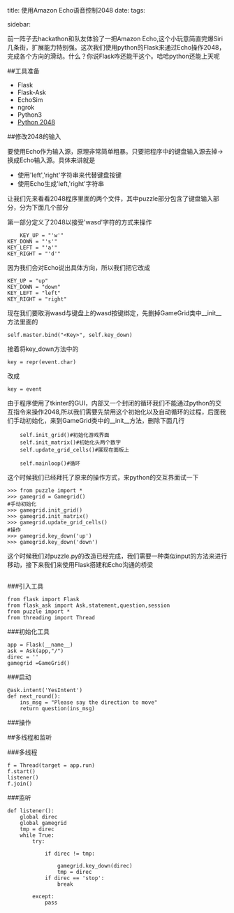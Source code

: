 title: 使用Amazon Echo语音控制2048 
date:
tags:

sidebar:


前一阵子去hackathon和队友体验了一把Amazon Echo,这个小玩意简直完爆Siri几条街，扩展能力特别强。这次我们使用python的Flask来通过Echo操作2048，完成各个方向的滑动。什么？你说Flask咋还能干这个。哈哈python还能上天呢




##工具准备



- Flask 
- Flask-Ask
- EchoSim
- ngrok
- Python3
- [Python 2048]()



##修改2048的输入

要使用Echo作为输入源，原理非常简单粗暴。只要把程序中的键盘输入源去掉->换成Echo输入源。具体来讲就是

- 使用'left','right'字符串来代替键盘按键
- 使用Echo生成'left,'right'字符串

让我们先来看看2048程序里面的两个文件，其中puzzle部分包含了键盘输入部分，分为下面几个部分

第一部分定义了2048以接受'wasd'字符的方式来操作

    	KEY_UP = "'w'"
	KEY_DOWN = "'s'"
	KEY_LEFT = "'a'"
	KEY_RIGHT = "'d'"

因为我们会对Echo说出具体方向，所以我们把它改成

	KEY_UP = "up"
	KEY_DOWN = "down"
	KEY_LEFT = "left"
	KEY_RIGHT = "right"

现在我们要取消wasd与键盘上的wasd按键绑定，先删掉GameGrid类中__init__方法里面的

	self.master.bind("<Key>", self.key_down)

接着将key_down方法中的

	key = repr(event.char)

改成

	key = event

由于程序使用了tkinter的GUI，内部又一个封闭的循环我们不能通过python的交互指令来操作2048,所以我们需要先禁用这个初始化以及自动循环的过程，后面我们手动初始化，来到GameGrid类中的__init__方法，删除下面几行

        self.init_grid()#初始化游戏界面
        self.init_matrix()#初始化头两个数字
        self.update_grid_cells()#展现在面板上
        
        self.mainloop()#循环


这个时候我们已经拜托了原来的操作方式，来python的交互界面试一下

	>>> from puzzle import *
	>>> gamegrid = Gamegrid()
	#手动初始化
	>>> gamegrid.init_grid()
	>>> gamegrid.init_matrix()
	>>> gamegrid.update_grid_cells()
	#操作
	>>> gamegrid.key_down('up')
	>>> gamegrid.key_down('down')

这个时候我们对puzzle.py的改造已经完成，我们需要一种类似input的方法来进行移动，接下来我们来使用Flask搭建和Echo沟通的桥梁

##


###引入工具

	from flask import Flask
	from flask_ask import Ask,statement,question,session
	from puzzle import *
	from threading import Thread


###初始化工具

	app = Flask(__name__)
	ask = Ask(app,"/")
	direc = ''
	gamegrid =GameGrid()	

###启动

	@ask.intent('YesIntent')
	def next_round():
		ins_msg = "Please say the direction to move"
		return question(ins_msg)


###操作

	



##多线程和监听

###多线程

	f = Thread(target = app.run)
	f.start()
	listener()
	f.join()

###监听

	def listener():
		global direc
		global gamegrid
		tmp = direc
		while True:
			try:

				if direc != tmp:
					
					gamegrid.key_down(direc)
					tmp = direc
				if direc == 'stop':
					break
			
			except:
				pass




###


















